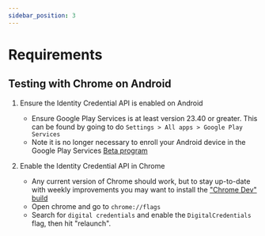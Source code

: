 ```yaml
---
sidebar_position: 3
---
```


# Requirements

## Testing with Chrome on Android

1. Ensure the Identity Credential API is enabled on Android

   - Ensure Google Play Services is at least version 23.40 or greater. This can be found by going to do `Settings > All apps > Google Play Services`
   - Note it is no longer necessary to enroll your Android device in the Google Play Services [Beta program](https://developers.google.com/android/guides/beta-program)

2. Enable the Identity Credential API in Chrome
   - Any current version of Chrome should work, but to stay up-to-date with weekly improvements you may want to install the ["Chrome Dev" build](https://play.google.com/store/apps/details?id=com.chrome.dev&hl=en_US&gl=US)
   - Open chrome and go to `chrome://flags`
   - Search for `digital credentials` and enable the `DigitalCredentials` flag, then hit "relaunch".

